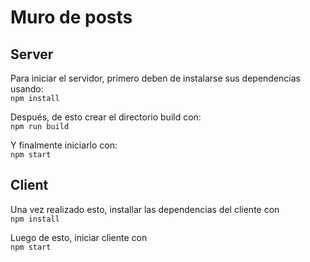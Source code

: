 # Muro de posts

## Server
Para iniciar el servidor, primero deben de instalarse sus dependencias usando:  
`npm install`  

Después, de esto crear el directorio build con:  
`npm run build`  

Y finalmente iniciarlo con:   
`npm start`

## Client
Una vez realizado esto, installar las dependencias del cliente con  
`npm install` 
 
Luego de esto, iniciar cliente con  
`npm start`
